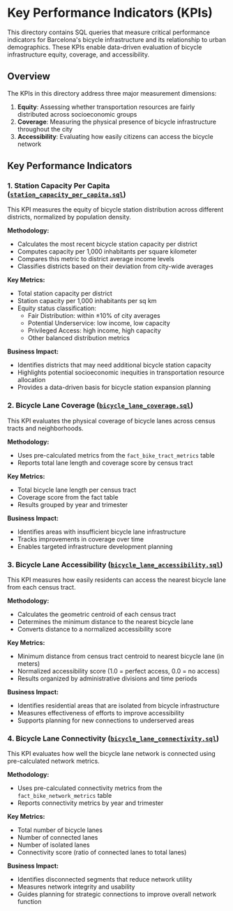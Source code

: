 # Key Performance Indicators (KPIs)

This directory contains SQL queries that measure critical performance indicators for Barcelona's bicycle infrastructure and its relationship to urban demographics. These KPIs enable data-driven evaluation of bicycle infrastructure equity, coverage, and accessibility.

## Overview

The KPIs in this directory address three major measurement dimensions:

1. **Equity**: Assessing whether transportation resources are fairly distributed across socioeconomic groups
2. **Coverage**: Measuring the physical presence of bicycle infrastructure throughout the city
3. **Accessibility**: Evaluating how easily citizens can access the bicycle network

## Key Performance Indicators

### 1. Station Capacity Per Capita ([`station_capacity_per_capita.sql`](station_capacity_per_capita.sql))

This KPI measures the equity of bicycle station distribution across different districts, normalized by population density.

**Methodology:**
- Calculates the most recent bicycle station capacity per district
- Computes capacity per 1,000 inhabitants per square kilometer
- Compares this metric to district average income levels 
- Classifies districts based on their deviation from city-wide averages

**Key Metrics:**
- Total station capacity per district
- Station capacity per 1,000 inhabitants per sq km
- Equity status classification:
  - Fair Distribution: within ±10% of city averages
  - Potential Underservice: low income, low capacity
  - Privileged Access: high income, high capacity
  - Other balanced distribution metrics

**Business Impact:**
- Identifies districts that may need additional bicycle station capacity
- Highlights potential socioeconomic inequities in transportation resource allocation
- Provides a data-driven basis for bicycle station expansion planning

### 2. Bicycle Lane Coverage ([`bicycle_lane_coverage.sql`](bicycle_lane_coverage.sql))

This KPI evaluates the physical coverage of bicycle lanes across census tracts and neighborhoods.

**Methodology:**
- Uses pre-calculated metrics from the `fact_bike_tract_metrics` table
- Reports total lane length and coverage score by census tract

**Key Metrics:**
- Total bicycle lane length per census tract
- Coverage score from the fact table
- Results grouped by year and trimester

**Business Impact:**
- Identifies areas with insufficient bicycle lane infrastructure
- Tracks improvements in coverage over time
- Enables targeted infrastructure development planning

### 3. Bicycle Lane Accessibility ([`bicycle_lane_accessibility.sql`](bicycle_lane_accessibility.sql))

This KPI measures how easily residents can access the nearest bicycle lane from each census tract.

**Methodology:**
- Calculates the geometric centroid of each census tract
- Determines the minimum distance to the nearest bicycle lane
- Converts distance to a normalized accessibility score

**Key Metrics:**
- Minimum distance from census tract centroid to nearest bicycle lane (in meters)
- Normalized accessibility score (1.0 = perfect access, 0.0 = no access)
- Results organized by administrative divisions and time periods

**Business Impact:**
- Identifies residential areas that are isolated from bicycle infrastructure
- Measures effectiveness of efforts to improve accessibility
- Supports planning for new connections to underserved areas

### 4. Bicycle Lane Connectivity ([`bicycle_lane_connectivity.sql`](bicycle_lane_connectivity.sql))

This KPI evaluates how well the bicycle lane network is connected using pre-calculated network metrics.

**Methodology:**
- Uses pre-calculated connectivity metrics from the `fact_bike_network_metrics` table
- Reports connectivity metrics by year and trimester

**Key Metrics:**
- Total number of bicycle lanes
- Number of connected lanes
- Number of isolated lanes
- Connectivity score (ratio of connected lanes to total lanes)

**Business Impact:**
- Identifies disconnected segments that reduce network utility
- Measures network integrity and usability
- Guides planning for strategic connections to improve overall network function
